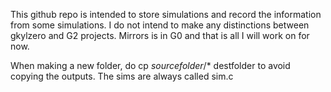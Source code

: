 This github repo is intended to store simulations and record the information from some simulations. I do not intend to make any distinctions between gkylzero and G2 projects. Mirrors is in G0 and that is all I will work on for now.

When making a new folder, do cp _sourcefolder_/* destfolder to avoid copying the outputs. The sims are always called sim.c